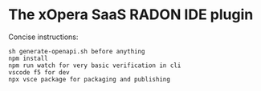 # The xOpera SaaS RADON IDE plugin

Concise instructions:

```shell script
sh generate-openapi.sh before anything
npm install
npm run watch for very basic verification in cli
vscode f5 for dev
npx vsce package for packaging and publishing
```
